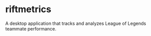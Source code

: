 # riftmetrics
A desktop application that tracks and analyzes League of Legends teammate performance.
